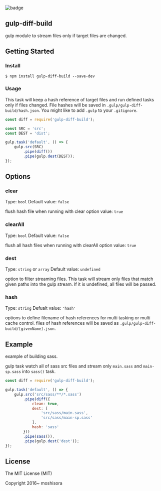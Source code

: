 ![badge](https://github.com/moshisora/gulp-diff-build/workflows/Node%20CI/badge.svg)

## gulp-diff-build

gulp module to stream files only if target files are changed.

## Getting Started

### Install

```
$ npm install gulp-diff-build --save-dev
```

### Usage

This task will keep a hash reference of target files and run defined tasks only if files changed.
File hashes will be saved in `.gulp/gulp-diff-build/hash.json`. You might like to add `.gulp` to your `.gitignore`.

```javascript
const diff = require('gulp-diff-build');

const SRC = 'src';
const DEST = 'dist';

gulp.task('default', () => {
    gulp.src(SRC)
        .pipe(diff())
        .pipe(gulp.dest(DEST));
});
```

## Options

### clear

Type: `bool` Default value: `false`

flush hash file when running with clear option value: `true`

### clearAll

Type: `bool` Default value: `false`

flush all hash files when running with clearAll option value: `true`

### dest

Type: `string` or `array` Default value: `undefined`

option to filter streaming files. This task will stream only files that match given paths into the gulp stream. If it is undefined, all files will be passed.

### hash

Type: `string` Defualt value: `'hash'`

options to define filename of hash references for multi tasking or multi cache control. files of hash references will be saved as `.gulp/gulp-diff-build/[givenName].json`.

## Example

example of building sass.

gulp task watch all of sass src files and stream only `main.sass` and `main-sp.sass` into `sass()` task.

```javascript
const diff = require('gulp-diff-build');

gulp.task('default', () => {
    gulp.src('src/sass/**/*.sass')
        .pipe(diff({
            clean: true,
            dest: [
                'src/sass/main.sass',
                'src/sass/main-sp.sass'
            ],
            hash: 'sass'
        }))
        .pipe(sass()),
        .pipe(gulp.dest('dest'));
});
```

## License

The MIT License (MIT)

Copyright 2016~ moshisora
